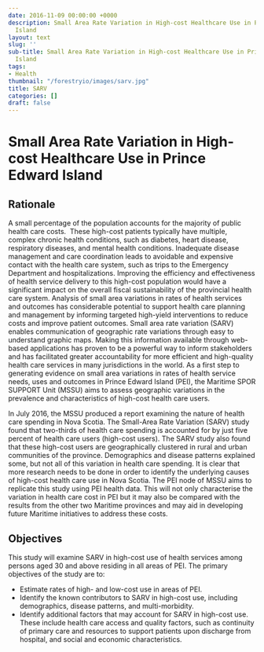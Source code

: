 ```yaml
---
date: 2016-11-09 00:00:00 +0000
description: Small Area Rate Variation in High-cost Healthcare Use in Prince Edward
  Island
layout: text
slug: ''
sub-title: Small Area Rate Variation in High-cost Healthcare Use in Prince Edward
  Island
tags:
- Health
thumbnail: "/forestryio/images/sarv.jpg"
title: SARV
categories: []
draft: false
---
```

# Small Area Rate Variation in High-cost Healthcare Use in Prince Edward Island

## Rationale

A small percentage of the population accounts for the majority of public health care costs.  These high-cost patients typically have multiple, complex chronic health conditions, such as diabetes, heart disease, respiratory diseases, and mental health conditions. Inadequate disease management and care coordination leads to avoidable and expensive contact with the health care system, such as trips to the Emergency Department and hospitalizations. Improving the efficiency and effectiveness of health service delivery to this high-cost population would have a significant impact on the overall fiscal sustainability of the provincial health care system. Analysis of small area variations in rates of health services and outcomes has considerable potential to support health care planning and management by informing targeted high-yield interventions to reduce costs and improve patient outcomes. Small area rate variation (SARV) enables communication of geographic rate variations through easy to understand graphic maps. Making this information available through web-based applications has proven to be a powerful way to inform stakeholders and has facilitated greater accountability for more efficient and high-quality health care services in many jurisdictions in the world. As a first step to generating evidence on small area variations in rates of health service needs, uses and outcomes in Prince Edward Island (PEI), the Maritime SPOR SUPPORT Unit (MSSU) aims to assess geographic variations in the prevalence and characteristics of high-cost health care users.

In July 2016, the MSSU produced a report examining the nature of health care spending in Nova Scotia. The Small-Area Rate Variation (SARV) study found that two-thirds of health care spending is accounted for by just five percent of health care users (high-cost users). The SARV study also found that these high-cost users are geographically clustered in rural and urban communities of the province. Demographics and disease patterns explained some, but not all of this variation in health care spending. It is clear that more research needs to be done in order to identify the underlying causes of high-cost health care use in Nova Scotia. The PEI node of MSSU aims to replicate this study using PEI health data. This will not only characterise the variation in health care cost in PEI but it may also be compared with the results from the other two Maritime provinces and may aid in developing future Maritime initiatives to address these costs.

## Objectives

This study will examine SARV in high-cost use of health services among persons aged 30 and above residing in all areas of PEI. The primary objectives of the study are to:

*   Estimate rates of high- and low-cost use in areas of PEI.
*   Identify the known contributors to SARV in high-cost use, including demographics, disease patterns, and multi-morbidity.
*   Identify additional factors that may account for SARV in high-cost use. These include health care access and quality factors, such as continuity of primary care and resources to support patients upon discharge from hospital, and social and economic characteristics.
